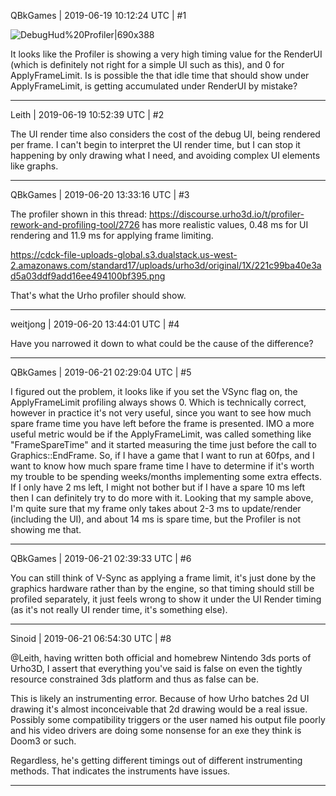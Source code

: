 QBkGames | 2019-06-19 10:12:24 UTC | #1

![DebugHud%20Profiler|690x388](upload://zbVxFBEAO6OayA6r2lAU1YOutZ2.jpeg) 

It looks like the Profiler is showing a very high timing value for the RenderUI (which is definitely not right for a simple UI such as this), and 0 for ApplyFrameLimit. Is is possible the that idle time that should show under ApplyFrameLimit, is getting accumulated under RenderUI by mistake?

-------------------------

Leith | 2019-06-19 10:52:39 UTC | #2

The UI render time also considers the cost of the debug UI, being rendered per frame. I can't begin to interpret the UI render time, but I can stop it happening by only drawing what I need, and avoiding complex UI elements like graphs.

-------------------------

QBkGames | 2019-06-20 13:33:16 UTC | #3

The profiler shown in this thread: https://discourse.urho3d.io/t/profiler-rework-and-profiling-tool/2726 has more realistic values, 0.48 ms for UI rendering and 11.9 ms for applying frame limiting.

https://cdck-file-uploads-global.s3.dualstack.us-west-2.amazonaws.com/standard17/uploads/urho3d/original/1X/221c99ba40e3ad5a03ddf9add16ee494100bf395.png

That's what the Urho profiler should show.

-------------------------

weitjong | 2019-06-20 13:44:01 UTC | #4

Have you narrowed it down to what could be the cause of the difference?

-------------------------

QBkGames | 2019-06-21 02:29:04 UTC | #5

I figured out the problem, it looks like if you set the VSync flag on, the ApplyFrameLimit profiling always shows 0. Which is technically correct, however in practice it's not very useful, since you want to see how much spare frame time you have left before the frame is presented.
IMO a more useful metric would be if the ApplyFrameLimit, was called something like "FrameSpareTime" and it started measuring the time just before the call to Graphics::EndFrame. So, if I have a game that I want to run at 60fps, and I want to know how much spare frame time I have to determine if it's worth my trouble to be spending weeks/months implementing some extra effects. If I only have 2 ms left, I might not bother but if I have a spare 10 ms left then I can definitely try to do more with it.
Looking that my sample above, I'm quite sure that my frame only takes about 2-3 ms to update/render (including the UI), and about 14 ms is spare time, but the Profiler is not showing me that.

-------------------------

QBkGames | 2019-06-21 02:39:33 UTC | #6

You can still think of V-Sync as applying a frame limit, it's just done by the graphics hardware rather than by the engine, so that timing should still be profiled separately, it just feels wrong to show it under the UI Render timing (as it's not really UI render time, it's something else).

-------------------------

Sinoid | 2019-06-21 06:54:30 UTC | #8

@Leith, having written both official and homebrew Nintendo 3ds ports of Urho3D, I assert that everything you've said is false on even the tightly resource constrained 3ds platform and thus as false can be.

This is likely an instrumenting error. Because of how Urho batches 2d UI drawing it's almost inconceivable that 2d drawing would be a real issue. Possibly some compatibility triggers or the user named his output file poorly and his video drivers are doing some nonsense for an exe they think is Doom3 or such.

Regardless, he's getting different timings out of different instrumenting methods. That indicates the instruments have issues.

-------------------------

